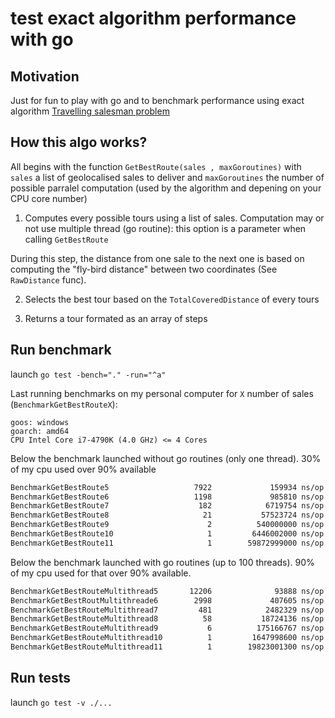 # test exact algorithm performance with go

## Motivation

Just for fun to play with go and to benchmark performance using exact algorithm [Travelling salesman problem](https://en.wikipedia.org/wiki/Travelling_salesman_problem#Exact_algorithms)

## How this algo works?

All begins with the function `GetBestRoute(sales , maxGoroutines)` with `sales` a list of geolocalised sales to deliver and `maxGoroutines` the number of possible parralel computation (used by the algorithm and depening on your CPU core number)

1) Computes every possible tours using a list of sales. Computation may or not use multiple thread (go routine): this option is a parameter when calling `GetBestRoute`

During this step, the distance from one sale to the next one is based on computing the "fly-bird distance" between two coordinates (See `RawDistance` func).

2) Selects the best tour based on the `TotalCoveredDistance` of every tours

3) Returns a tour formated as an array of steps

## Run benchmark

launch `go test -bench="." -run="^a"`

Last running benchmarks on my personal computer for `X` number of sales (`BenchmarkGetBestRouteX`):

```config
goos: windows
goarch: amd64
CPU Intel Core i7-4790K (4.0 GHz) <= 4 Cores
```

Below the benchmark launched without go routines (only one thread). 30% of my cpu used over 90% available

```bash
BenchmarkGetBestRoute5                   7922             159934 ns/op
BenchmarkGetBestRoute6                   1198             985810 ns/op
BenchmarkGetBestRoute7                    182            6719754 ns/op
BenchmarkGetBestRoute8                     21           57523724 ns/op
BenchmarkGetBestRoute9                      2          540000000 ns/op  540ms
BenchmarkGetBestRoute10                     1         6446002000 ns/op     6s
BenchmarkGetBestRoute11                     1        59872999000 ns/op    59s
```

Below the benchmark launched with go routines (up to 100 threads). 90% of my cpu used for that over 90% available.

```bash
BenchmarkGetBestRouteMultithread5       12206              93888 ns/op
BenchmarkGetBestRoutMultithreade6        2998             407605 ns/op
BenchmarkGetBestRouteMultithread7         481            2482329 ns/op
BenchmarkGetBestRouteMultithread8          58           18724136 ns/op
BenchmarkGetBestRouteMultithread9           6          175166767 ns/op  175ms
BenchmarkGetBestRouteMultithread10          1         1647998600 ns/op   1,6s
BenchmarkGetBestRouteMultithread11          1        19823001300 ns/op    19s
```


## Run  tests

launch `go test -v ./...`
